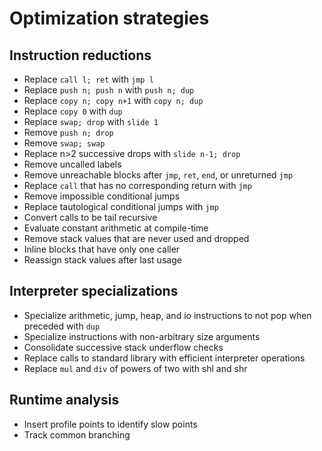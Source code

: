 # Optimization strategies

## Instruction reductions
- Replace `call l; ret` with `jmp l`
- Replace `push n; push n` with `push n; dup`
- Replace `copy n; copy n+1` with `copy n; dup`
- Replace `copy 0` with `dup`
- Replace `swap; drop` with `slide 1`
- Remove `push n; drop`
- Remove `swap; swap`
- Replace n>2 successive drops with `slide n-1; drop`
- Remove uncalled labels
- Remove unreachable blocks after `jmp`, `ret`, `end`, or unreturned `jmp`
- Replace `call` that has no corresponding return with `jmp`
- Remove impossible conditional jumps
- Replace tautological conditional jumps with `jmp`
- Convert calls to be tail recursive
- Evaluate constant arithmetic at compile-time
- Remove stack values that are never used and dropped
- Inline blocks that have only one caller
- Reassign stack values after last usage

## Interpreter specializations
- Specialize arithmetic, jump, heap, and io instructions to not pop when preceded with `dup`
- Specialize instructions with non-arbitrary size arguments
- Consolidate successive stack underflow checks
- Replace calls to standard library with efficient interpreter operations
- Replace `mul` and `div` of powers of two with shl and shr

## Runtime analysis
- Insert profile points to identify slow points
- Track common branching
